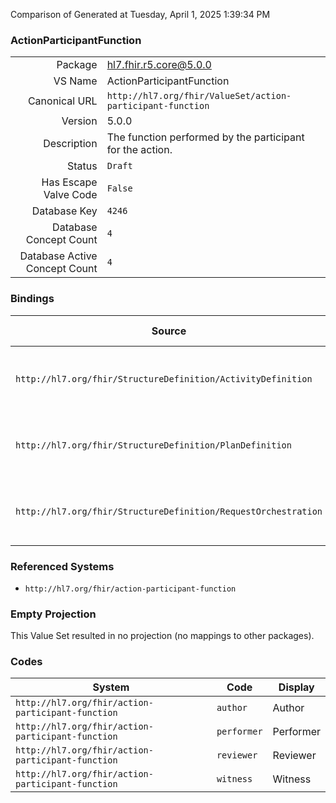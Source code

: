 Comparison of 
Generated at Tuesday, April 1, 2025 1:39:34 PM

### ActionParticipantFunction

|      |     |
| ---: | --- |
| Package | hl7.fhir.r5.core@5.0.0 |
| VS Name | ActionParticipantFunction |
| Canonical URL | `http://hl7.org/fhir/ValueSet/action-participant-function` |
| Version | 5.0.0 |
| Description | The function performed by the participant for the action. |
| Status | `Draft` |
| Has Escape Valve Code | `False` |
| Database Key | `4246` |
| Database Concept Count | `4` |
| Database Active Concept Count | `4` |
### Bindings

| Source | Element | Binding | Strength | Element Short |
| ------ | ------- | ------- | -------- | ------------- |
| `http://hl7.org/fhir/StructureDefinition/ActivityDefinition` | `ActivityDefinition.participant.function` | `http://hl7.org/fhir/ValueSet/action-participant-function` | `Example` | E.g. Author, Reviewer, Witness, etc |
| `http://hl7.org/fhir/StructureDefinition/PlanDefinition` | `PlanDefinition.action.participant.function` | `http://hl7.org/fhir/ValueSet/action-participant-function` | `Example` | E.g. Author, Reviewer, Witness, etc |
| `http://hl7.org/fhir/StructureDefinition/RequestOrchestration` | `RequestOrchestration.action.participant.function` | `http://hl7.org/fhir/ValueSet/action-participant-function` | `Example` | E.g. Author, Reviewer, Witness, etc |

### Referenced Systems

* `http://hl7.org/fhir/action-participant-function`
### Empty Projection

This Value Set resulted in no projection (no mappings to other packages).

### Codes

| System | Code | Display |
| ------ | ---- | ------- |
| `http://hl7.org/fhir/action-participant-function` | `author` | Author |
| `http://hl7.org/fhir/action-participant-function` | `performer` | Performer |
| `http://hl7.org/fhir/action-participant-function` | `reviewer` | Reviewer |
| `http://hl7.org/fhir/action-participant-function` | `witness` | Witness |
